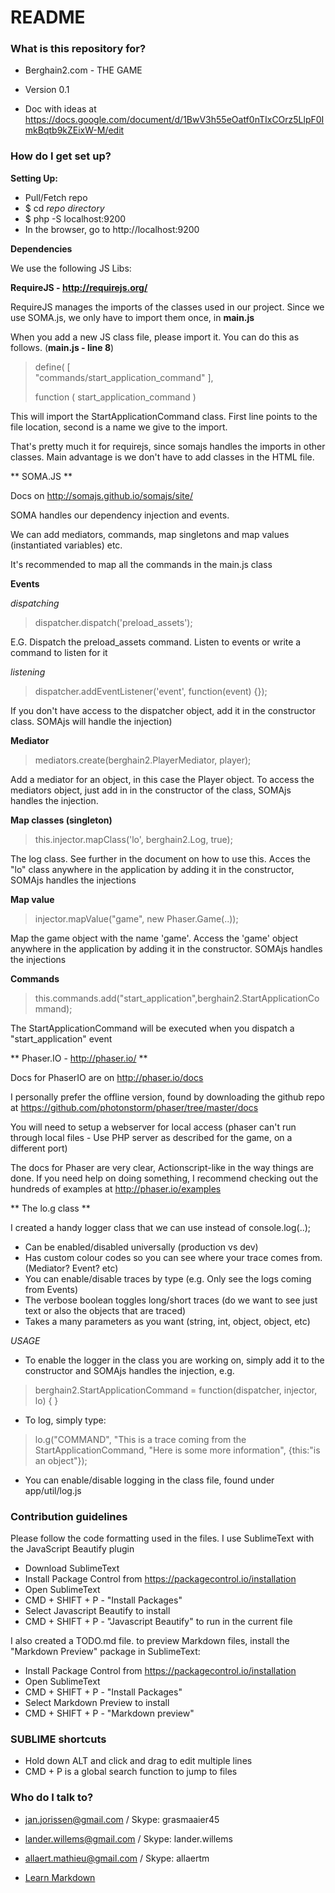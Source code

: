 # README #


### What is this repository for? ###

* Berghain2.com - THE GAME

* Version 0.1

* Doc with ideas at https://docs.google.com/document/d/1BwV3h55eOatf0nTIxCOrz5LlpF0ImkBqtb9kZEixW-M/edit


### How do I get set up? ###

**Setting Up:**

 - Pull/Fetch repo
 - $ cd *repo directory* 
 - $ php -S localhost:9200
 - In the browser, go to http://localhost:9200

**Dependencies**

We use the following JS Libs:

**RequireJS - http://requirejs.org/**

RequireJS manages the imports of the classes used in our project. Since we use SOMA.js, we only have to import them once, in **main.js**

When you add a new JS class file, please import it. You can do this as follows. (**main.js - line 8**)

> define(
> [    
>    "commands/start_application_command"
> ], 
> 
> function
> (
>    start_application_command
> )

This will import the StartApplicationCommand class. First line points to the file location, second is a name we give to the import.

That's pretty much it for requirejs, since somajs handles the imports in other classes. Main advantage is we don't have to add classes in the HTML file.



** SOMA.JS ** 

Docs on http://somajs.github.io/somajs/site/

SOMA handles our dependency injection and events. 

We can add mediators, commands, map singletons and map values (instantiated variables) etc.

It's recommended to map all the commands in the main.js class

**Events**

*dispatching*

> dispatcher.dispatch('preload_assets'); 

E.G. Dispatch the preload_assets command. Listen to events or write a command to listen for it

*listening*

> dispatcher.addEventListener('event', function(event) {});

If you don't have access to the dispatcher object, add it in the constructor class. SOMAjs will handle the injection)


**Mediator**

> mediators.create(berghain2.PlayerMediator, player); 

Add a mediator for an object, in this case the Player object. To access the mediators object, just add in in the constructor of the class, SOMAjs handles the injection.
           

**Map classes (singleton)**

> this.injector.mapClass('lo', berghain2.Log, true); 

The log class. See further in the document on how to use this. Acces the "lo" class anywhere in the application by adding it in the constructor, SOMAjs handles the injections

**Map value**

> injector.mapValue("game", new Phaser.Game(..)); 

Map the game object with the name 'game'. Access the 'game' object anywhere in the application by adding it in the constructor. SOMAjs handles the injections

**Commands**

> this.commands.add("start_application",berghain2.StartApplicationCommand); 

The StartApplicationCommand will be executed when you dispatch a "start_application" event


** Phaser.IO - http://phaser.io/ ** 

Docs for PhaserIO are on http://phaser.io/docs

I personally prefer the offline version, found by downloading the github repo at https://github.com/photonstorm/phaser/tree/master/docs

You will need to setup a webserver for local access (phaser can't run through local files - Use PHP server as described for the game, on a different port)

The docs for Phaser are very clear, Actionscript-like in the way things are done. If you need help on doing something, I recommend checking out the hundreds of examples at 
http://phaser.io/examples



** The lo.g class ** 

I created a handy logger class that we can use instead of console.log(..);

- Can be enabled/disabled universally (production vs dev)
- Has custom colour codes so you can see where your trace comes from. (Mediator? Event? etc)
- You can enable/disable traces by type (e.g. Only see the logs coming from Events)
- The verbose boolean toggles long/short traces (do we want to see just text or also the objects that are traced)
- Takes a many parameters as you want (string, int, object, object, etc)

*USAGE*

- To enable the logger in the class you are working on, simply add it to the constructor and SOMAjs handles the injection, e.g.

> berghain2.StartApplicationCommand = function(dispatcher, injector, lo) { }

- To log, simply type:

> lo.g("COMMAND", "This is a trace coming from the StartApplicationCommand, "Here is some more information", {this:"is an object"});

- You can enable/disable logging in the class file, found under app/util/log.js

### Contribution guidelines ###

Please follow the code formatting used in the files. I use SublimeText with the JavaScript Beautify plugin

 - Download SublimeText
 - Install Package Control from https://packagecontrol.io/installation
 - Open SublimeText
 - CMD + SHIFT + P - "Install Packages"
 - Select Javascript Beautify to install
 - CMD + SHIFT + P - "Javascript Beautify" to run in the current file

I also created a TODO.md file. to preview Markdown files, install the "Markdown Preview" package in SublimeText:

- Install Package Control from https://packagecontrol.io/installation
 - Open SublimeText
 - CMD + SHIFT + P - "Install Packages"
 - Select Markdown Preview to install
 - CMD + SHIFT + P - "Markdown preview"

### SUBLIME shortcuts ###

- Hold down ALT and click and drag to edit multiple lines
- CMD + P is a global search function to jump to files


### Who do I talk to? ###

* jan.jorissen@gmail.com / Skype: grasmaaier45
* lander.willems@gmail.com / Skype: lander.willems
* allaert.mathieu@gmail.com / Skype: allaertm


* [Learn Markdown](https://bitbucket.org/tutorials/markdowndemo)